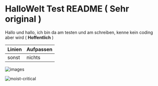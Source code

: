 # HalloWelt Test README ( Sehr original )

Hallo und hallo, ich bin da am testen und am schreiben, kenne kein coding aber wird ( **Hoffentlich** )

| Linien | Aufpassen |
| ------ | --------- |
|  sonst  |  nichts |

![images](https://user-images.githubusercontent.com/110893594/183600693-e5a7489f-a743-4135-858d-4f6fca55209e.jpg)

![moist-critical](https://user-images.githubusercontent.com/110893594/183602538-84bafb67-c1ad-4131-a2e0-ba963ec6f5fe.gif)
